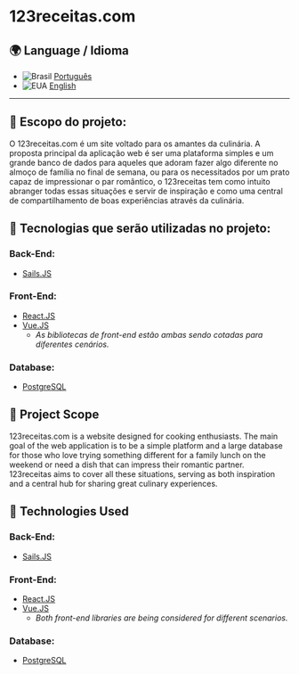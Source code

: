 # 123receitas.com

## 🌍 Language / Idioma  
- ![Brasil](https://twemoji.maxcdn.com/v/latest/72x72/1f1e7-1f1f7.png) [Português](#-escopo-do-projeto)  
- ![EUA](https://twemoji.maxcdn.com/v/latest/72x72/1f1fa-1f1f8.png) [English](#-project-scope)

---

## 📌 Escopo do projeto:
  O 123receitas.com é um site voltado para os amantes da culinária. A proposta principal da aplicação web é ser uma plataforma simples e um grande banco de dados para aqueles que adoram fazer algo diferente no almoço de família no final de semana, ou para os necessitados por um prato capaz de impressionar o par romântico, o 123receitas tem como intuito abranger todas essas situações e servir de inspiração e como uma central de compartilhamento de boas experiências através da culinária.

## 🚀 Tecnologias que serão utilizadas no projeto:

  ### **Back-End:**  
  - [Sails.JS](https://sailsjs.com/)  
  
  ### **Front-End:**  
  - [React.JS](https://react.dev/learn)  
  - [Vue.JS](https://vuejs.org/)  
    - *As bibliotecas de front-end estão ambas sendo cotadas para diferentes cenários.*  
  
  ### **Database:**  
  - [PostgreSQL](https://www.postgresql.org/) 

## 📌 Project Scope  
123receitas.com is a website designed for cooking enthusiasts. The main goal of the web application is to be a simple platform and a large database for those who love trying something different for a family lunch on the weekend or need a dish that can impress their romantic partner.  
123receitas aims to cover all these situations, serving as both inspiration and a central hub for sharing great culinary experiences.  

## 🚀 Technologies Used  

### **Back-End:**  
- [Sails.JS](https://sailsjs.com/)  

### **Front-End:**  
- [React.JS](https://react.dev/learn)  
- [Vue.JS](https://vuejs.org/)  
  - *Both front-end libraries are being considered for different scenarios.*  

### **Database:**  
- [PostgreSQL](https://www.postgresql.org/) 
